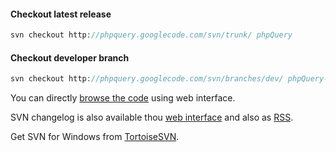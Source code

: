 #### Checkout latest release

``` php
svn checkout http://phpquery.googlecode.com/svn/trunk/ phpQuery
```

#### Checkout developer branch

``` php
svn checkout http://phpquery.googlecode.com/svn/branches/dev/ phpQuery-dev
```

You can directly [browse the
code](http://code.google.com/p/phpquery/source/browse/) using web
interface.

SVN changelog is also available thou [web
interface](http://code.google.com/p/phpquery/source/list) and also as
[RSS](http://code.google.com/feeds/p/phpquery/svnchanges/basic).

Get SVN for Windows from [TortoiseSVN](http://tortoisesvn.tigris.org/).

